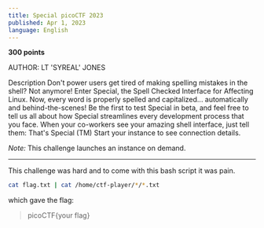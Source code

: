 ```yaml
---
title: Special picoCTF 2023
published: Apr 1, 2023
language: English
---
```


**300 points**

AUTHOR: LT 'SYREAL' JONES

Description
Don't power users get tired of making spelling mistakes in the shell? Not anymore! Enter Special, the Spell Checked Interface for Affecting Linux. Now, every word is properly spelled and capitalized... automatically and behind-the-scenes! Be the first to test Special in beta, and feel free to tell us all about how Special streamlines every development process that you face. When your co-workers see your amazing shell interface, just tell them: That's Special (TM)
Start your instance to see connection details.

_Note:_ This challenge launches an instance on demand.

---

This challenge was hard and to come with this bash script it was pain.

```bash
cat flag.txt | cat /home/ctf-player/*/*.txt
```

which gave the flag:

> picoCTF{your flag}
